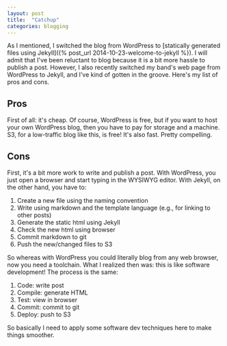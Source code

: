 ```yaml
---
layout: post
title:  "Catchup"
categories: blogging
---
```


As I mentioned, I switched the blog from WordPress to [statically generated files using Jekyll]({% post_url 2014-10-23-welcome-to-jekyll %}). I will admit that I've been reluctant to blog because it is a bit more hassle to publish a post. However, I also recently switched my band's web page from WordPress to Jekyll, and I've kind of gotten in the groove. Here's my list of pros and cons.

Pros
----
First of all: it's cheap. Of course, WordPress is free, but if you want to host your own WordPress blog, then you have to pay for storage and a machine. S3, for a low-traffic blog like this, is free! It's also fast. Pretty compelling.

Cons
----
First, it's a bit more work to write and publish a post. With WordPress, you just open a browser and start typing in the WYSIWYG editor. With Jekyll, on the other hand, you have to:

1. Create a new file using the naming convention
2. Write using markdown and the template language (e.g., for linking to other posts)
3. Generate the static html using Jekyll
4. Check the new html using browser
5. Commit markdown to git
6. Push the new/changed files to S3

So whereas with WordPress you could literally blog from any web browser, now you need a toolchain. What I realized then was: this is like software development! The process is the same:

1. Code: write post
2. Compile: generate HTML
3. Test: view in browser
4. Commit: commit to git
5. Deploy: push to S3

So basically I need to apply some software dev techniques here to make things smoother.